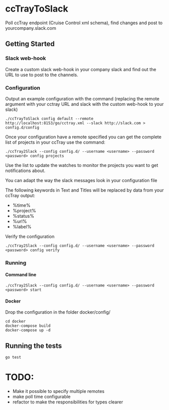 # ccTrayToSlack

Poll ccTray endpoint (Cruise Control xml schema), find changes and post to yourcompany.slack.com

## Getting Started

### Slack web-hook

Create a custom slack web-hook in your company slack and find out the URL to use to post to the channels.

### Configuration

Output an example configuration with the command (replacing the remote argument with your cctray URL and slack with the custom web-hook to your slack)

````
./ccTrayToSlack config default --remote http://localhost:8153/go/cctray.xml --slack http://slack.com > config.d/config
````

Once your configuration have a remote specified you can get the complete list of projects in your ccTray use the command:

````
./ccTray2Slack --config config.d/ --username <username> --password <password> config projects
````

Use the list to update the watches to monitor the projects you want to get notifications about.

You can adapt the way the slack messages look in your configuration file

The following keywords in Text and Titles will be replaced by data from your ccTray output:
* %time%
* %project%
* %status%
* %url%
* %label%

Verify the configuration

````
./ccTray2Slack --config config.d/ --username <username> --password <password> config verify
````

### Running

#### Command line

````
./ccTray2Slack --config config.d/ --username <username> --password <password> start
````

#### Docker

Drop the configuration in the folder docker/config/

````
cd docker
docker-compose build
docker-compose up -d
````

## Running the tests

````
go test
````

# TODO:

- Make it possible to specify multiple remotes
- make poll time configurable
- refactor to make the responsibilities for types clearer
